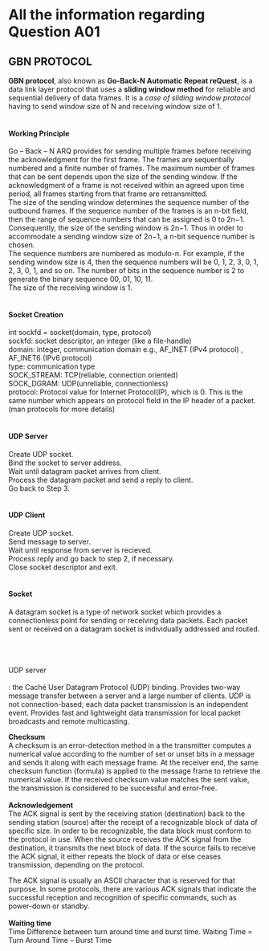 # All the information regarding Question A01
## GBN PROTOCOL</br>
**GBN protocol**, also known as **Go-Back-N Automatic Repeat reQuest**, is a data link layer protocol that uses a **sliding window method** for reliable and sequential delivery of data frames. It is a *case of sliding window protocol* having to send window size of N and receiving window size of 1.</br></br>
#### Working Principle
Go – Back – N ARQ provides for sending multiple frames before receiving the acknowledgment for the first frame. The frames are sequentially numbered and a finite number of frames. The maximum number of frames that can be sent depends upon the size of the sending window. If the acknowledgment of a frame is not received within an agreed upon time period, all frames starting from that frame are retransmitted.</br>
The size of the sending window determines the sequence number of the outbound frames. If the sequence number of the frames is an n-bit field, then the range of sequence numbers that can be assigned is 0 to 2n−1. Consequently, the size of the sending window is 2n−1. Thus in order to accommodate a sending window size of 2n−1, a n-bit sequence number is chosen.</br>
The sequence numbers are numbered as modulo-n. For example, if the sending window size is 4, then the sequence numbers will be 0, 1, 2, 3, 0, 1, 2, 3, 0, 1, and so on. The number of bits in the sequence number is 2 to generate the binary sequence 00, 01, 10, 11.</br>
The size of the receiving window is 1.</br></br>
#### Socket Creation 
int sockfd = socket(domain, type, protocol)</br>
sockfd: socket descriptor, an integer (like a file-handle)</br>
domain: integer, communication domain e.g., AF_INET (IPv4 protocol) , AF_INET6 (IPv6 protocol)</br>
type: communication type</br>
SOCK_STREAM: TCP(reliable, connection oriented)</br>
SOCK_DGRAM: UDP(unreliable, connectionless)</br>
protocol: Protocol value for Internet Protocol(IP), which is 0. This is the same number which appears on protocol field in the IP header of a packet.(man protocols for more details)</br></br>

#### UDP Server
Create UDP socket.</br>
Bind the socket to server address.</br>
Wait until datagram packet arrives from client.</br>
Process the datagram packet and send a reply to client.</br>
Go back to Step 3.</br></br>

#### UDP Client
Create UDP socket.</br>
Send message to server.</br>
Wait until response from server is recieved.</br>
Process reply and go back to step 2, if necessary.</br>
Close socket descriptor and exit.</br></br>
#### Socket
A datagram socket is a type of network socket which provides a connectionless point for sending or receiving data packets. Each packet sent or received on a datagram socket is individually addressed and routed.</br></br>

</br></br>UDP server</br></br>:
 the Caché User Datagram Protocol (UDP) binding. Provides two-way message transfer between a server and a large number of clients. UDP is not connection-based; each data packet transmission is an independent event. Provides fast and lightweight data transmission for local packet broadcasts and remote multicasting.</br>

**Checksum** </br>
A checksum is an error-detection method in a the transmitter computes a numerical value according to the number of set or unset bits in a message and sends it along with each message frame. At the receiver end, the same checksum function (formula) is applied to the message frame to retrieve the numerical value. If the received checksum value matches the sent value, the transmission is considered to be successful and error-free.</br></br>
**Acknowledgement**</br>
The ACK signal is sent by the receiving station (destination) back to the sending station (source) after the receipt of a recognizable block of data of specific size. In order to be recognizable, the data block must conform to the protocol in use. When the source receives the ACK signal from the destination, it transmits the next block of data. If the source fails to receive the ACK signal, it either repeats the block of data or else ceases transmission, depending on the protocol.

The ACK signal is usually an ASCII character that is reserved for that purpose. In some protocols, there are various ACK signals that indicate the successful reception and recognition of specific commands, such as power-down or standby.</br></br>
**Waiting time**</br>
Time Difference between turn around time and burst time.
Waiting Time = Turn Around Time – Burst Time</br></br>
